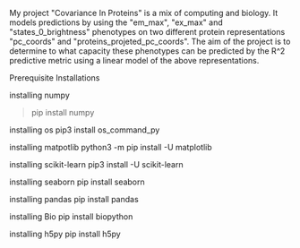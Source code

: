 
My project "Covariance In Proteins" is a mix of computing and biology. It models predictions by  using the "em_max", "ex_max" and "states_0_brightness" phenotypes on two different protein representations "pc_coords" and "proteins_projeted_pc_coords". The aim of the project is to determine to what capacity these phenotypes can be predicted by the R^2 predictive metric using a linear model of the above representations.

Prerequisite Installations

installing numpy
>pip install numpy

installing os
	   pip3 install os_command_py

installing matpotlib
	   python3 -m pip install -U matplotlib

installing scikit-learn
	   pip3 install -U scikit-learn

installing seaborn
	   pip install seaborn

installing pandas
	   pip install pandas

installing Bio
	   pip install biopython

installing h5py
	   pip install h5py




